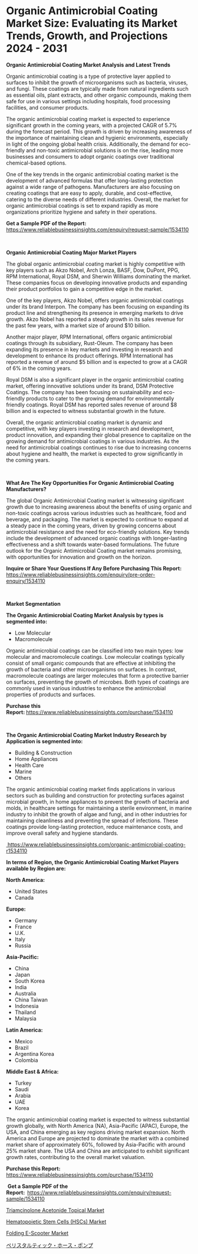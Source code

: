 <p><h1>Organic Antimicrobial Coating Market Size: Evaluating its Market Trends, Growth, and Projections 2024 - 2031</h1></p><p><strong>Organic Antimicrobial Coating Market Analysis and Latest Trends</strong></p>
<p><p>Organic antimicrobial coating is a type of protective layer applied to surfaces to inhibit the growth of microorganisms such as bacteria, viruses, and fungi. These coatings are typically made from natural ingredients such as essential oils, plant extracts, and other organic compounds, making them safe for use in various settings including hospitals, food processing facilities, and consumer products.</p><p>The organic antimicrobial coating market is expected to experience significant growth in the coming years, with a projected CAGR of 5.7% during the forecast period. This growth is driven by increasing awareness of the importance of maintaining clean and hygienic environments, especially in light of the ongoing global health crisis. Additionally, the demand for eco-friendly and non-toxic antimicrobial solutions is on the rise, leading more businesses and consumers to adopt organic coatings over traditional chemical-based options.</p><p>One of the key trends in the organic antimicrobial coating market is the development of advanced formulas that offer long-lasting protection against a wide range of pathogens. Manufacturers are also focusing on creating coatings that are easy to apply, durable, and cost-effective, catering to the diverse needs of different industries. Overall, the market for organic antimicrobial coatings is set to expand rapidly as more organizations prioritize hygiene and safety in their operations.</p></p>
<p><strong>Get a Sample PDF of the Report:&nbsp;</strong> <a href="https://www.reliablebusinessinsights.com/enquiry/request-sample/1534110">https://www.reliablebusinessinsights.com/enquiry/request-sample/1534110</a></p>
<p>&nbsp;</p>
<p><strong>Organic Antimicrobial Coating Major Market Players</strong></p>
<p><p>The global organic antimicrobial coating market is highly competitive with key players such as Akzo Nobel, Arch Lonza, BASF, Dow, DuPont, PPG, RPM International, Royal DSM, and Sherwin Williams dominating the market. These companies focus on developing innovative products and expanding their product portfolios to gain a competitive edge in the market. </p><p>One of the key players, Akzo Nobel, offers organic antimicrobial coatings under its brand Interpon. The company has been focusing on expanding its product line and strengthening its presence in emerging markets to drive growth. Akzo Nobel has reported a steady growth in its sales revenue for the past few years, with a market size of around $10 billion.</p><p>Another major player, RPM International, offers organic antimicrobial coatings through its subsidiary, Rust-Oleum. The company has been expanding its presence in key markets and investing in research and development to enhance its product offerings. RPM International has reported a revenue of around $5 billion and is expected to grow at a CAGR of 6% in the coming years.</p><p>Royal DSM is also a significant player in the organic antimicrobial coating market, offering innovative solutions under its brand, DSM Protective Coatings. The company has been focusing on sustainability and eco-friendly products to cater to the growing demand for environmentally friendly coatings. Royal DSM has reported sales revenue of around $8 billion and is expected to witness substantial growth in the future.</p><p>Overall, the organic antimicrobial coating market is dynamic and competitive, with key players investing in research and development, product innovation, and expanding their global presence to capitalize on the growing demand for antimicrobial coatings in various industries. As the need for antimicrobial coatings continues to rise due to increasing concerns about hygiene and health, the market is expected to grow significantly in the coming years.</p></p>
<p>&nbsp;</p>
<p><strong>What Are The Key Opportunities For Organic Antimicrobial Coating Manufacturers?</strong></p>
<p><p>The global Organic Antimicrobial Coating market is witnessing significant growth due to increasing awareness about the benefits of using organic and non-toxic coatings across various industries such as healthcare, food and beverage, and packaging. The market is expected to continue to expand at a steady pace in the coming years, driven by growing concerns about antimicrobial resistance and the need for eco-friendly solutions. Key trends include the development of advanced organic coatings with longer-lasting effectiveness and a shift towards water-based formulations. The future outlook for the Organic Antimicrobial Coating market remains promising, with opportunities for innovation and growth on the horizon.</p></p>
<p><strong>Inquire or Share Your Questions If Any Before Purchasing This Report:</strong> <a href="https://www.reliablebusinessinsights.com/enquiry/pre-order-enquiry/1534110">https://www.reliablebusinessinsights.com/enquiry/pre-order-enquiry/1534110</a></p>
<p>&nbsp;</p>
<p><strong>Market Segmentation</strong></p>
<p><strong>The Organic Antimicrobial Coating Market Analysis by types is segmented into:</strong></p>
<p><ul><li>Low Molecular</li><li>Macromolecule</li></ul></p>
<p><p>Organic antimicrobial coatings can be classified into two main types: low molecular and macromolecule coatings. Low molecular coatings typically consist of small organic compounds that are effective at inhibiting the growth of bacteria and other microorganisms on surfaces. In contrast, macromolecule coatings are larger molecules that form a protective barrier on surfaces, preventing the growth of microbes. Both types of coatings are commonly used in various industries to enhance the antimicrobial properties of products and surfaces.</p></p>
<p><strong>Purchase this Report:&nbsp;</strong><a href="https://www.reliablebusinessinsights.com/purchase/1534110">https://www.reliablebusinessinsights.com/purchase/1534110</a></p>
<p>&nbsp;</p>
<p><strong>The Organic Antimicrobial Coating Market Industry Research by Application is segmented into:</strong></p>
<p><ul><li>Building & Construction</li><li>Home Appliances</li><li>Health Care</li><li>Marine</li><li>Others</li></ul></p>
<p><p>The organic antimicrobial coating market finds applications in various sectors such as building and construction for protecting surfaces against microbial growth, in home appliances to prevent the growth of bacteria and molds, in healthcare settings for maintaining a sterile environment, in marine industry to inhibit the growth of algae and fungi, and in other industries for maintaining cleanliness and preventing the spread of infections. These coatings provide long-lasting protection, reduce maintenance costs, and improve overall safety and hygiene standards.</p></p>
<p><a href="https://www.reliablebusinessinsights.com/organic-antimicrobial-coating-r1534110">&nbsp;https://www.reliablebusinessinsights.com/organic-antimicrobial-coating-r1534110</a></p>
<p><strong>In terms of Region, the Organic Antimicrobial Coating Market Players available by Region are:</strong></p>
<p>
    <p> <strong> North America: </strong>
        <ul>
            <li>United States</li>
            <li>Canada</li>
        </ul>
        </p> 
    <p> <strong> Europe: </strong>
        <ul>
            <li>Germany</li>
            <li>France</li>
            <li>U.K.</li>
            <li>Italy</li>
            <li>Russia</li>
        </ul>
        </p> 
    <p> <strong> Asia-Pacific: </strong>
        <ul>
            <li>China</li>
            <li>Japan</li>
            <li>South Korea</li>
            <li>India</li>
            <li>Australia</li>
            <li>China Taiwan</li>
            <li>Indonesia</li>
            <li>Thailand</li>
            <li>Malaysia</li>
        </ul>
        </p> 
    <p> <strong> Latin America: </strong>
        <ul>
            <li>Mexico</li>
            <li>Brazil</li>
            <li>Argentina Korea</li>
            <li>Colombia</li>
        </ul>
        </p> 
    <p> <strong> Middle East & Africa: </strong>
        <ul>
            <li>Turkey</li>
            <li>Saudi</li>
            <li>Arabia</li>
            <li>UAE</li>
            <li>Korea</li>
        </ul>
    </p>
    </p>
<p><p>The organic antimicrobial coating market is expected to witness substantial growth globally, with North America (NA), Asia-Pacific (APAC), Europe, the USA, and China emerging as key regions driving market expansion. North America and Europe are projected to dominate the market with a combined market share of approximately 60%, followed by Asia-Pacific with around 25% market share. The USA and China are anticipated to exhibit significant growth rates, contributing to the overall market valuation.</p></p>
<p><strong>Purchase this Report: </strong><a href="https://www.reliablebusinessinsights.com/purchase/1534110">https://www.reliablebusinessinsights.com/purchase/1534110</a></p>
<p>&nbsp;<strong>Get a Sample PDF of the Report:&nbsp;&nbsp;</strong><a href="https://www.reliablebusinessinsights.com/enquiry/request-sample/1534110">https://www.reliablebusinessinsights.com/enquiry/request-sample/1534110</a></p>
<p><strong></strong></p>
<p><p><a href="https://issuu.com/reportprime-2/docs/triamcinolone-acetonide-topical-market-size-2030.p">Triamcinolone Acetonide Topical Market</a></p><p><a href="https://github.com/ruddyyedelwadw/Market-Research-Report-List-3/blob/main/hematopoietic-stem-cells-hscs-market.md">Hematopoietic Stem Cells (HSCs) Market</a></p><p><a href="https://medium.com/@vrahul.reportprime/global-folding-e-scooter-industry-research-report-competitive-landscape-market-size-regional-61a7dfd540ba">Folding E-Scooter Market</a></p><p><a href="https://github.com/ksxzwxabcuynh011/Market-Research-Report-List-3/blob/main/46847493883.md">ペリスタルティック・ホース・ポンプ</a></p></p>